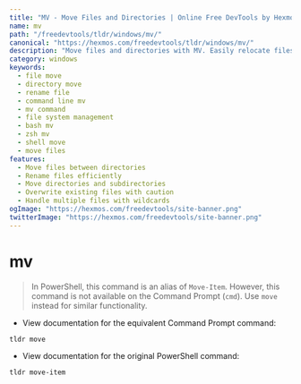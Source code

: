 ```yaml
---
title: "MV - Move Files and Directories | Online Free DevTools by Hexmos"
name: mv
path: "/freedevtools/tldr/windows/mv/"
canonical: "https://hexmos.com/freedevtools/tldr/windows/mv/"
description: "Move files and directories with MV. Easily relocate files, rename items, and manage your file system from the command line. Free online tool, no registration required."
category: windows
keywords:
  - file move
  - directory move
  - rename file
  - command line mv
  - mv command
  - file system management
  - bash mv
  - zsh mv
  - shell move
  - move files
features:
  - Move files between directories
  - Rename files efficiently
  - Move directories and subdirectories
  - Overwrite existing files with caution
  - Handle multiple files with wildcards
ogImage: "https://hexmos.com/freedevtools/site-banner.png"
twitterImage: "https://hexmos.com/freedevtools/site-banner.png"
---
```


# mv

> In PowerShell, this command is an alias of `Move-Item`.
> However, this command is not available on the Command Prompt (`cmd`). Use `move` instead for similar functionality.

- View documentation for the equivalent Command Prompt command:

`tldr move`

- View documentation for the original PowerShell command:

`tldr move-item`
